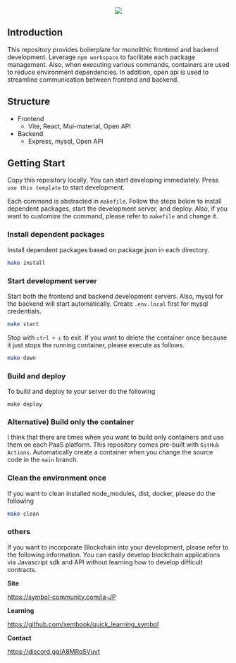 <p align="center">
  <img src="https://user-images.githubusercontent.com/47295014/202592575-459ca943-f9e2-4197-a949-78f0a9976b2f.png" />
</p>

## Introduction

This repository provides boilerplate for monolithic frontend and backend development. Leverage `npm workspace` to facilitate each package management. Also, when executing various commands, containers are used to reduce environment dependencies. In addition, open api is used to streamline communication between frontend and backend.

## Structure

- Frontend
  - Vite, React, Mui-material, Open API
- Backend
  - Express, mysql, Open API

## Getting Start

Copy this repository locally. You can start developing immediately.
Press `use this template` to start development.

Each command is abstracted in `makefile`. Follow the steps below to install dependent packages, start the development server, and deploy. Also, if you want to customize the command, please refer to `makefile` and change it.

### Install dependent packages

Install dependent packages based on package.json in each directory.

```sh
make install
```

### Start development server

Start both the frontend and backend development servers. Also, mysql for the backend will start automatically. Create `.env.local` first for mysql credentials.

```sh
make start
```

Stop with `ctrl + c` to exit. If you want to delete the container once because it just stops the running container, please execute as follows.

```sh
make down
```

### Build and deploy

To build and deploy to your server do the following

```
make deploy
```

### Alternative) Build only the container

I think that there are times when you want to build only containers and use them on each PaaS platform. This repository comes pre-built with `GitHub Actions`. Automatically create a container when you change the source code in the `main` branch.

### Clean the environment once

If you want to clean installed node_modules, dist, docker, please do the following

```sh
make clean
```

### others

If you want to incorporate Blockchain into your development, please refer to the following information. You can easily develop blockchain applications via Javascript sdk and API without learning how to develop difficult contracts.

**Site**

https://symbol-community.com/ja-JP

**Learning**

https://github.com/xembook/quick_learning_symbol

**Contact**

https://discord.gg/A8MRq5Vuvt
